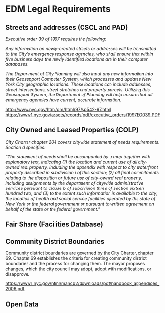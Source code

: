 # **EDM Legal Requirements**

## Streets and addresses (CSCL and PAD)
_Executive order 39 of 1997 requires the following:_

_Any information on newly-created streets or addresses will be transmitted to the City's emergency response agencies, who shall ensure that within five business days the newly identified locations are in their computer databases._

_The Department of City Planning will also input any new information into their Geosupport Computer System, which processes and updates New York City geographic locations. These locations can include addresses, street intersections, street stretches and property parcels. Utilizing this Geosupport System, the Department of Planning will help ensure that all emergency agencies have current, accurate information._

http://www.nyc.gov/html/om/html/97/sp542-97.html
https://www1.nyc.gov/assets/records/pdf/executive_orders/1997EO039.PDF

## City Owned and Leased Properties (COLP)
_City Charter chapter 204 covers citywide statement of needs requirements. Section d specifies:_

_"The statement of needs shall be accompanied by a map together with explanatory text, indicating (1) the location and current use of all city-owned real property,  including the appendix with respect to city waterfront property described in subdivision i of this section; (2) all final commitments relating to the disposition  or future use of city-owned real property, including  assignments by the department of citywide administrative services pursuant to clause b of subdivision three  of section sixteen hundred two, and (3) to the extent such information is available to the city, the location of health and social service facilities  operated  by  the  state of New York or the federal government or pursuant to written agreement on behalf of the state or the federal  government."_

## Fair Share (Facilities Database)

## Community District Boundaries
Community district boundaries are governed by the City Charter, chapter 69. Chapter 69 establishes the criteria for creating community district boundaries and the process for changing them. The mayor proposes changes, which the city council may adopt, adopt with modifications, or disapprove.

https://www1.nyc.gov/html/mancb2/downloads/pdf/handbook_appendices_2006.pdf

## Open Data
